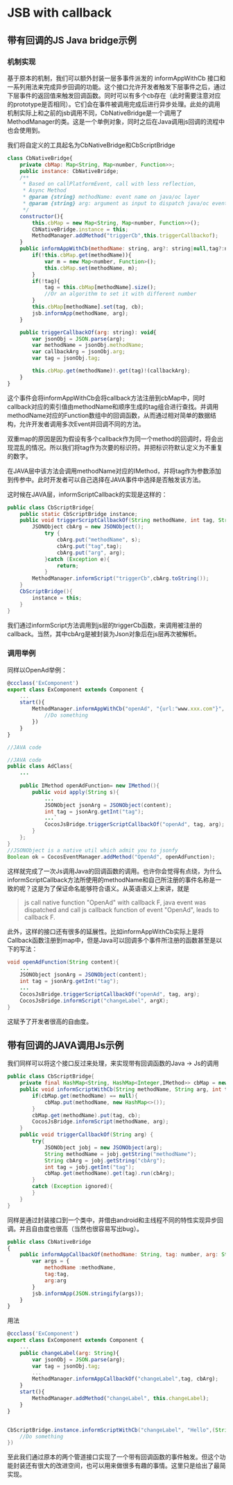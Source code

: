 # JSB with callback

## 带有回调的JS Java bridge示例

### 机制实现

基于原本的机制，我们可以额外封装一层多事件派发的 informAppWithCb 接口和一系列用法来完成异步回调的功能。这个接口允许开发者触发下层事件之后，通过下层事件的返回值来触发回调函数。同时可以有多个cb存在（此时需要注意对应的prototype是否相同）。它们会在事件被调用完成后进行异步处理。此处的调用机制实际上和之前的jsb调用不同，CbNativeBridge是一个调用了MethodManager的类。这是一个单例对象，同时之后在Java调用js回调的流程中也会使用到。

我们将自定义的工具起名为CbNativeBridge和CbScriptBridge

```js
class CbNativeBridge{
    private cbMap: Map<String, Map<number, Function>>;
    public instance: CbNativeBridge;
    /**
     * Based on callPlatformEvent, call with less reflection, 
     * Async Method
     * @param {string} methodName: event name on java/oc layer
     * @param {string} arg: argument as input to dispatch java/oc event, map format and will be transferred on Java layer etc.
     */
    constructor(){
        this.cbMap = new Map<String, Map<number, Function>>();
        CbNativeBridge.instance = this;
        MethodManager.addMethod("triggerCb",this.triggerCallbackof);
    }
    public informAppWithCb(methodName: string, arg?: string|null,tag?:number, cb?: (arg: string)=>void): void{
        if(!this.cbMap.get(methodName)){
            var m = new Map<number, Function>();
            this.cbMap.set(methodName, m);
        }
        if(!tag){
            tag = this.cbMap[methodName].size();
            //Or an algorithm to set it with different number
        }
        this.cbMap[methodName].set(tag, cb);
        jsb.informApp(methodName, arg);
    }

    public triggerCallbackOf(arg: string): void{
        var jsonObj = JSON.parse(arg);
        var methodName = jsonObj.methodName;
        var callbackArg = jsonObj.arg;
        var tag = jsonObj.tag;

        this.cbMap.get(methodName)!.get(tag)!(callbackArg);
    }
}
```

这个事件会将informAppWithCb会将callback方法注册到cbMap中，同时callback对应的索引值由methodName和顺序生成的tag组合进行查找。并调用methodName对应的Function数组中的回调函数，从而通过相对简单的数据结构，允许开发者调用多次Event并回调不同的方法。

双重map的原因是因为假设有多个callback作为同一个method的回调时，将会出现混乱的情况。所以我们将tag作为次要的标识符。并把标识符默认定义为不重复的数字。

在JAVA层中该方法会调用methodName对应的IMethod，并将tag作为参数添加到传参中。此时开发者可以自己选择在JAVA事件中选择是否触发该方法。

这时候在JAVA层，informScriptCallback的实现是这样的：

```JAVA
public class CbScriptBridge{
    public static CbScriptBridge instance;
    public void triggerScriptCallbackOf(String methodName, int tag, String arg){
        JSONObject cbArg = new JSONObject();
            try {
                cbArg.put("methodName", s);
                cbArg.put("tag",tag);
                cbArg.put("arg", arg);
            }catch (Exception e){
                return;
            }
        MethodManager.informScript("triggerCb",cbArg.toString());
    }
    CbScriptBridge(){
        instance = this;
    }
}
```

我们通过informScript方法调用到js层的triggerCb函数，来调用被注册的callback。当然，其中cbArg是被封装为Json对象后在js层再次被解析。

### 调用举例

同样以OpenAd举例：

```js
@ccclass('ExComponent')
export class ExComponent extends Component {
    ...
    start(){
        MethodManager.informAppWithCb("openAd", "{url:"www.xxx.com"}", (arg)=>{
            //Do something
        })
    }
}
```

```JAVA
//JAVA code

//JAVA code
public class AdClass{
    ...
    
    public IMethod openAdFunction= new IMethod(){
        public void apply(String s){
            ...
            JSONObject jsonArg = JSONObject(content);
            int tag = jsonArg.getInt("tag");
            ...`
            CocosJsBridge.triggerScriptCallbackOf("openAd", tag, arg);
        }
    };
}
//JSONObject is a native util which admit you to jsonfy 
Boolean ok = CocosEventManager.addMethod("OpenAd", openAdFunction);

```

这样就完成了一次Js调用Java的回调函数的调用。也许你会觉得有点绕，为什么informScriptCallback方法所使用的methodName和自己所注册的事件名称是一致的呢？这是为了保证命名能够符合语义。从英语语义上来讲，就是
> js call native function "OpenAd" with callback F, java event was dispatched and call js callback function of event "OpenAd", leads to callback F.

此外，这样的接口还有很多的延展性。比如informAppWithCb实际上是将Callback函数注册到map中，但是Java可以回调多个事件所注册的函数甚至是以下的写法：

```JAVA
void openAdFunction(String content){
    ...
    JSONObject jsonArg = JSONObject(content);
    int tag = jsonArg.getInt("tag");
    ...
    CocosJsBridge.triggerScriptCallbackOf("openAd", tag, arg);
    CocosJsBridge.informScript("changeLabel", argX);
}
```

这赋予了开发者很高的自由度。

## 带有回调的JAVA调用Js示例

我们同样可以将这个接口反过来处理，来实现带有回调函数的Java -> Js的调用

```JAVA
public class CbScriptBridge{
    private final HashMap<String, HashMap<Integer,IMethod>> cbMap = new HashMap<>();
    public void informScriptWithCb(String methodName, String arg, int tag, IMethod cb){
        if(cbMap.get(methodName) == null){
            cbMap.put(methodName, new HashMap<>());
        }
        cbMap.get(methodName).put(tag, cb);
        CocosJsBridge.informScript(methodName, arg);
    }
    public void triggerCallbackOf(String arg) {
        try{
            JSONObject jobj = new JSONObject(arg);
            String methodName = jobj.getString("methodName");
            String cbArg = jobj.getString("cbArg");
            int tag = jobj.getInt("tag");
            cbMap.get(methodName).get(tag).run(cbArg);
        }
        catch (Exception ignored){
        }
    }
}
```

同样是通过封装接口到一个类中，并借由android和主线程不同的特性实现异步回调。并且自由度也很高（当然也很容易写出bug）。

```js
public class CbNativeBridge
{
    public informAppCallbackOf(methodName: String, tag: number, arg: String):void{
        var args = {
            methodName :methodName,
            tag:tag,
            arg:arg
        }
        jsb.informApp(JSON.stringify(args));
    }
}
```

用法

```js
@ccclass('ExComponent')
export class ExComponent extends Component {
    ...
    public changeLabel(arg: String){
        var jsonObj = JSON.parse(arg);
        var tag = jsonObj.tag;
        ...
        MethodManager.informAppCallbackOf("changeLabel",tag, cbArg);
    }
    start(){
        MethodManager.addMethod("changeLabel", this.changeLabel);
    }
}
```

```JAVA

CbScriptBridge.instance.informScriptWithCb("changeLabel", "Hello",(String arg)->{
    //Do something
})
```

至此我们通过原本的两个管道接口实现了一个带有回调函数的事件触发。但这个功能封装还有很大的改进空间，也可以用来做很多有趣的事情。这里只是给出了最简实现。

